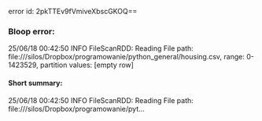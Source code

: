 error id: 2pkTTEv9fVmiveXbscGKOQ==
### Bloop error:

25/06/18 00:42:50 INFO FileScanRDD: Reading File path: file://<HOME>/silos/Dropbox/programowanie/python_general/housing.csv, range: 0-1423529, partition values: [empty row]
#### Short summary: 

25/06/18 00:42:50 INFO FileScanRDD: Reading File path: file://<HOME>/silos/Dropbox/programowanie/pyt...